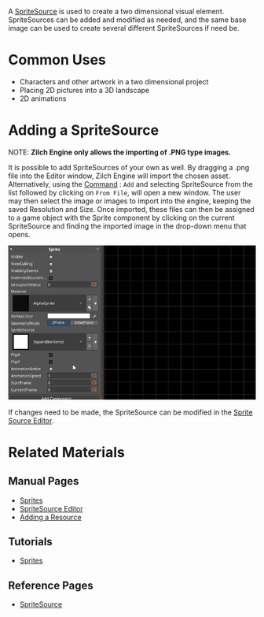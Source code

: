 A [SpriteSource](https://github.com/ZilchEngine/ZilchDocs/blob/master/zilch_editor_documentation/code_reference/class_reference/spritesource.markdown) is used to create a two dimensional visual element. SpriteSources can be added and modified as needed, and the same base image can be used to create several different SpriteSources if need be. 

 # Common Uses

 - Characters and other artwork in a two dimensional project
 - Placing 2D pictures into a 3D landscape
 - 2D animations

 # Adding a SpriteSource

NOTE: **Zilch Engine only allows the importing of .PNG type images.**

It is possible to add SpriteSources of your own as well. By dragging a .png file into the Editor window, Zilch Engine will import the chosen asset. Alternatively, using the [Command](https://github.com/ZilchEngine/ZilchDocs/blob/master/zilch_editor_documentation/zeromanual/editor/editorcommands/commands.markdown) : `Add` and selecting SpriteSource from the list followed by clicking on `From File`, will open a new window. The user may then select the image or images to import into the engine, keeping the saved Resolution and Size. Once imported, these files can then be assigned to a game object with the Sprite component by clicking on the current SpriteSource and finding the imported image in the drop-down menu that opens.



![ChooseSpriteSource](https://raw.githubusercontent.com/ZilchEngine/ZilchFiles/master/doc_files/47420.gif)


If changes need to be made, the SpriteSource can be modified in the [Sprite Source Editor](https://github.com/ZilchEngine/ZilchDocs/blob/master/zilch_editor_documentation/zeromanual/graphics/sprites/spritesourceeditor.markdown). 

 # Related Materials
 ## Manual Pages
- [Sprites](https://github.com/ZilchEngine/ZilchDocs/blob/master/zilch_editor_documentation/zeromanual/graphics/sprites/sprite.markdown)
- [SpriteSource Editor](https://github.com/ZilchEngine/ZilchDocs/blob/master/zilch_editor_documentation/zeromanual/graphics/sprites/spritesourceeditor.markdown)
- [Adding a Resource](https://github.com/ZilchEngine/ZilchDocs/blob/master/zilch_editor_documentation/zeromanual/editor/editorcommands/resourceadding.markdown)

 ## Tutorials
- [Sprites](https://github.com/ZilchEngine/ZilchDocs/blob/master/zilch_editor_documentation/tutorials/graphics/spritesandtext/sprites.markdown)

 ## Reference Pages
- [SpriteSource](https://github.com/ZilchEngine/ZilchDocs/blob/master/zilch_editor_documentation/code_reference/class_reference/spritesource.markdown) 
 

 